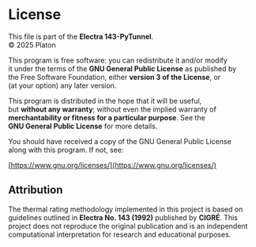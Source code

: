# License

This file is part of the **Electra 143-PyTunnel**.  
© 2025 Platon

This program is free software: you can redistribute it and/or modify  
it under the terms of the **GNU General Public License** as published by  
the Free Software Foundation, either **version 3 of the License**, or  
(at your option) any later version.

This program is distributed in the hope that it will be useful,  
but **without any warranty**; without even the implied warranty of  
**merchantability or fitness for a particular purpose**. See the  
**GNU General Public License** for more details.

You should have received a copy of the GNU General Public License  
along with this program. If not, see:  

[https://www.gnu.org/licenses/](https://www.gnu.org/licenses/)

## Attribution

The thermal rating methodology implemented in this project is based on guidelines outlined in **Electra No. 143 (1992)** published by **CIGRÉ**. This project does not reproduce the original publication and is an independent computational interpretation for research and educational purposes.
